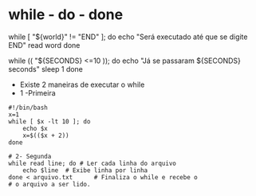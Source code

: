 # while - do - done

while [ "${world}" != "END" ]; do
	echo "Será executado até que se digite END"
	read word
done

while (( "${SECONDS} <=10 )); do
	echo "Já se passaram ${SECONDS} seconds"
	sleep 1
done


* Existe 2 maneiras de executar o while
* 1 -Primeira

```
#!/bin/bash
x=1
while [ $x -lt 10 ]; do 
	echo $x
	x=$(($x + 2))
done

# 2- Segunda 
while read line; do	# Ler cada linha do arquivo
	echo $line	# Exibe linha por linha
done < arquivo.txt 		# Finaliza o while e recebe o				    # o arquivo a ser lido.
```
